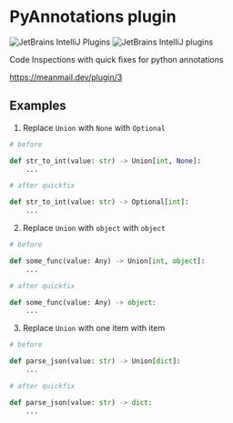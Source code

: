 # PyAnnotations plugin
![JetBrains IntelliJ Plugins](https://img.shields.io/jetbrains/plugin/r/stars/12035?label=JetBrans%20Marketplace)
![JetBrains IntelliJ plugins](https://img.shields.io/jetbrains/plugin/d/12035)

Code Inspections with quick fixes for python annotations

https://meanmail.dev/plugin/3

## Examples

1. Replace `Union` with `None` with `Optional`

```python
# before

def str_to_int(value: str) -> Union[int, None]:
    ...

# after quickfix

def str_to_int(value: str) -> Optional[int]:
    ...
```

2. Replace `Union` with `object` with `object`

```python
# before

def some_func(value: Any) -> Union[int, object]:
    ...

# after quickfix

def some_func(value: Any) -> object:
    ...
```


3. Replace `Union` with one item with item

```python
# before

def parse_json(value: str) -> Union[dict]:
    ...

# after quickfix

def parse_json(value: str) -> dict:
    ...
```
